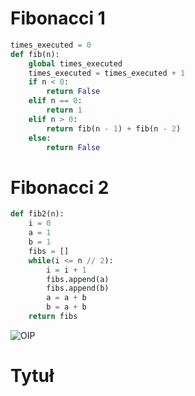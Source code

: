 # Fibonacci 1
```py
times_executed = 0
def fib(n):
    global times_executed
    times_executed = times_executed + 1
    if n < 0:
        return False
    elif n == 0:
        return 1
    elif n > 0:
        return fib(n - 1) + fib(n - 2)
    else:
        return False
```

# Fibonacci 2
```py
def fib2(n):
    i = 0
    a = 1
    b = 1
    fibs = []
    while(i <= n // 2):
        i = i + 1
        fibs.append(a)
        fibs.append(b)
        a = a + b
        b = a + b
    return fibs
```
![OIP](https://user-images.githubusercontent.com/117569921/200165775-5e0ed8b3-fa27-42f2-9559-4cef266a69cd.jpg)


# Tytuł
